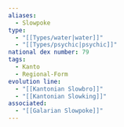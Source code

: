 ```yaml
---
aliases:
  - Slowpoke
type:
  - "[[Types/water|water]]"
  - "[[Types/psychic|psychic]]"
national dex number: 79
tags:
  - Kanto
  - Regional-Form
evolution line:
  - "[[Kantonian Slowbro]]"
  - "[[Kantonian Slowking]]"
associated:
  - "[[Galarian Slowpoke]]"
---
```

